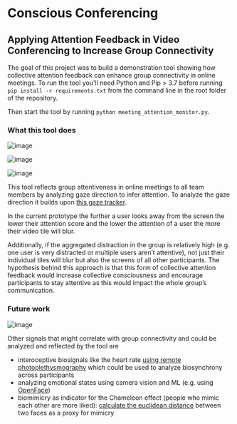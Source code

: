 # Conscious Conferencing

## Applying Attention Feedback in Video Conferencing to Increase Group Connectivity

The goal of this project was to build a demonstration tool showing how collective attention feedback can enhance group connectivity in online meetings. 
To run the tool you'll need Python and Pip > 3.7 before running 
`pip install -r requirements.txt` from the command line in the root folder of the repository.

Then start the tool by running
`python meeting_attention_monitor.py`.

### What this tool does

![image](https://user-images.githubusercontent.com/10089188/113192279-dac72f00-925e-11eb-91f8-3446e766237f.png)

![image](https://user-images.githubusercontent.com/10089188/113192290-ddc21f80-925e-11eb-998e-d8cdaf01c52a.png)

![image](https://user-images.githubusercontent.com/10089188/113192302-e0247980-925e-11eb-823f-cc9861cec3d5.png)

This tool reflects group attentiveness in online meetings to all team members by analyzing gaze direction to infer attention. To analyze the gaze direction it builds upon [this gaze tracker](https://github.com/antoinelame/GazeTracking).

In the current prototype the further a user looks away from the screen the lower their attention score and the lower the attention of a user the more their video tile will blur. 

Additionally, if the aggregated distraction in the group is relatively high (e.g. one user is very distracted or multiple users aren’t attentive), not just their individual tiles will blur but also the screens of all other participants. 
The hypothesis behind this approach is that this form of collective attention feedback would increase collective consciousness and encourage participants to stay attentive as this would impact the whole group’s communication.

### Future work

![image](https://user-images.githubusercontent.com/10089188/113192793-840e2500-925f-11eb-8a4c-f5feb5958c62.png)



Other signals that might correlate with group connectivity and could be analyzed and reflected by the tool are   
- interoceptive biosignals like the heart rate [using remote photoplethysmography](https://www.researchgate.net/profile/Daniel-Mcduff/publication/308747669/figure/fig1/AS:614288729309227@1523469254940/Schematic-of-remote-photoplethysmographic-PPG-imaging-using-a-digital-cameras-1.png) which could be used to analyze biosynchrony across participants
- analyzing emotional states using camera vision and ML (e.g. using [OpenFace](https://github.com/cmusatyalab/openface))
- biomimicry as indicator for the Chameleon effect (people who mimic each other are more liked): [calculate the euclidean distance](https://github.com/cmusatyalab/openface/blob/master/demos/compare.py) between two faces as a proxy for mimicry
